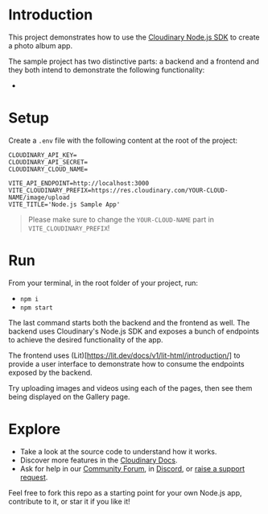 # Introduction

This project demonstrates how to use the [Cloudinary Node.js SDK](https://cloudinary.com/documentation/node_integration) to create a photo album app.

The sample project has two distinctive parts: a backend and a frontend and they both intend to demonstrate the following functionality:

-

# Setup

Create a `.env` file with the following content at the root of the project:

```
CLOUDINARY_API_KEY=
CLOUDINARY_API_SECRET=
CLOUDINARY_CLOUD_NAME=

VITE_API_ENDPOINT=http://localhost:3000
VITE_CLOUDINARY_PREFIX=https://res.cloudinary.com/YOUR-CLOUD-NAME/image/upload
VITE_TITLE='Node.js Sample App'
```

> Please make sure to change the `YOUR-CLOUD-NAME` part in `VITE_CLOUDINARY_PREFIX`!

# Run

From your terminal, in the root folder of your project, run:

- `npm i`
- `npm start`

The last command starts both the backend and the frontend as well. The backend uses Cloudinary's Node.js SDK and exposes a bunch of endpoints to achieve the desired functionality of the app.

The frontend uses (Lit)[https://lit.dev/docs/v1/lit-html/introduction/] to provide a user interface to demonstrate how to consume the endpoints exposed by the backend.

Try uploading images and videos using each of the pages, then see them being displayed on the Gallery page.

# Explore

- Take a look at the source code to understand how it works.
- Discover more features in the [Cloudinary Docs](https://cloudinary.com/documentation).
- Ask for help in our [Community Forum](https://community.cloudinary.com/), in [Discord](https://discord.gg/Cloudinary), or [raise a support request](https://support.cloudinary.com/hc/en-us/requests/new).

Feel free to fork this repo as a starting point for your own Node.js app, contribute to it, or star it if you like it!
